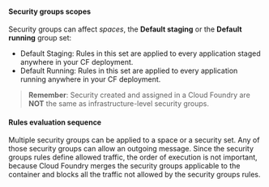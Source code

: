 #### Security groups scopes

Security groups can affect *spaces*, the **Default staging** or the **Default running** group set:

- Default Staging: Rules in this set are applied to every application staged anywhere in your CF deployment.
- Default Running: Rules in this set are applied to every application running anywhere in your CF deployment.

> **Remember**: Security created and assigned in a Cloud Foundry are **NOT** the same as infrastructure-level security groups.

#### Rules evaluation sequence

Multiple security groups can be applied to a space or a security set. Any of those security groups can allow an outgoing message. Since the security groups rules define allowed traffic, the order of execution is not important, because Cloud Foundry merges the security groups applicable to the container and blocks all the traffic not allowed by the security groups rules.
